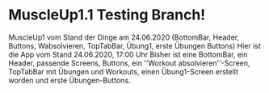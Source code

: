 # MuscleUp1.1 Testing Branch!
MuscleUp1 vom Stand der Dinge am 24.06.2020 (BottomBar, Header, Buttons, Wabsolvieren, TopTabBar, Übung1, erste Übungen Buttons)
Hier ist die App vom Stand 24.06.2020, 17:00 Uhr
Bisher ist eine BottomBar, ein Header, passende Screens, Buttons, ein ''Workout absolvieren''-Screen, TopTabBar mit Übungen und Workouts, einen Übung1-Screen erstellt worden und erste Übungen-Buttons.
